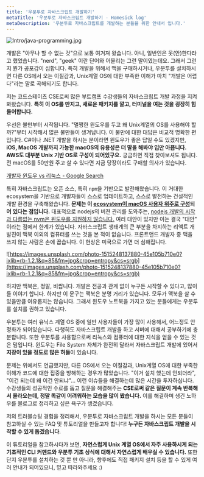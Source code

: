 ```yaml
---
title: '우분투로 자바스크립트 개발하기'
metaTitle: '우분투로 자바스크립트 개발하기 - Homesick log'
metaDescription: '우분투로 자바스크립트를 개발하는 분들을 위한 안내서 입니다.'
---
```


![Intro/java-programming.jpg](https://hongshik-blog-bucket.s3.ap-northeast-2.amazonaws.com/photos/ubuntu-starter/intro-1.jpg)

개발은 "아무나 할 수 없는 것"으로 보통 여겨져 왔습니다. 아니, 일반인은 못(안)한다라고 했었습니다. "nerd", "geek" 이란 단어와 어울리는 그런 말이였는데요. 그래서 그런지 뭔가 공포감이 심합니다. 특히 개발을 위해서 맥을 구매하시거나, 우분투를 설치하시면 다른 OS에서 오는 이질감과, Unix계열 OS에 대한 부족한 이해가 마치 "개발은 어렵다"라는 말로 곡해되기도 합니다.

저는 코드스테이츠 CSE로써 많은 부트캠프 수강생들의 자바스크립트 개발 과정을 지켜봐왔습니다. **특히 이 OS를 만지고, 새로운 패키지를 깔고, 터미널을 여는 것을 굉장히 힘들어합니다.**

우선은 불만부터 시작됩니다. "멀쩡한 윈도우를 두고 왜 Unix계열의 OS를 사용해야 할까?"부터 시작해서 많은 불만들이 생겨납니다. 이 불만에 대한 대답은 비교적 명확한 편입니다. C#이나 .NET 개발을 하시는 분이라면 윈도우가 좋은 답일 수도 있겠지만, **iOS, MacOS 개발까지 가능한 macOS의 유용성은 더 말을 해봐야 입만 아픕니다. AWS도 대부분 Unix 기반 OS로 구성이 되어있구요.** 궁금하면 직접 찾아보셔도 됩니다. 전 macOS를 50만원 주고 살 수 있다면 지금 당장이라도 구매할 의사가 있습니다.

[개발자 윈도우 vs 리눅스 - Google Search](https://www.google.com/search?q=%EA%B0%9C%EB%B0%9C%EC%9E%90+%EC%9C%88%EB%8F%84%EC%9A%B0+vs+%EB%A6%AC%EB%88%85%EC%8A%A4)

특히 자바스크립트는 오픈 소스, 특히 `npm`을 기반으로 발전해왔습니다. 이 거대한 ecosystem을 기반으로 개발자들이 스스로 업데이트하고, 스스로 발전하는 건설적인 개발 환경을 구축해왔습니다. **문제는 이 [ecosystem이 macOS 사용자 위주로 구성](https://www.reddit.com/r/javascript/comments/5cdhdt/why_do_frontend_developers_prefer_macs/)되어 있다는 점입니다.** 대표적으로 nodejs의 버젼 관리를 도와주는, [nodejs 개발의 시작과 다름없는 nvm은 윈도우를 지원하지 않습니다.](https://github.com/nvm-sh/nvm) 여러 대안이 있지만 이는 결국 "대안" 이라는 점에서 한계가 있습니다. 자바스크립트 생태계의 큰 부분을 차지하는 리액트 개발진이 맥북 이외의 컴퓨터를 쓰는 것을 본 적이 없습니다. 프론트앤드 개발자 중 맥을 쓰지 않는 사람은 손에 꼽습니다. 이 현상은 미국으로 가면 더 심해집니다.

![https://images.unsplash.com/photo-1515248137880-45e105b710e0?ixlib=rb-1.2.1&q=85&fm=jpg&crop=entropy&cs=srgb](https://images.unsplash.com/photo-1515248137880-45e105b710e0?ixlib=rb-1.2.1&q=85&fm=jpg&crop=entropy&cs=srgb)

하지만 맥북은, 정말, 비쌉니다. 개발은 전공과 관계 없이 누구든 시작할 수 있다고, 많이들 이야기 합니다. 하지만 이 문구는 맥북은 분명 거리가 있습니다. 모두가 맥북을 살 수 있을만큼 여유롭지는 않습니다. 그래서 윈도우 노트북을 가지고 있는 분들에게는 우분투를 설치를 권하고 있습니다.

우분투는 여러 유닉스 계열 OS 중에 일반 사용자들이 가장 많이 사용해서, 어느정도 안정화가 되어있습니다. 다행히도 자바스크립트 개발을 하고 서버에 대해서 공부하기에 충분합니다. 또한 우분투를 사용함으로써 리눅스와 컴퓨터에 대한 지식을 얻을 수 있는 것은 덤입니다. 윈도우는 File System 자체가 완전히 달라서 자바스크립트 개발에 있어서 **지장이 있을 정도로 많은 허들**이 있습니다.

문제는 위에서도 언급했지만, 다른 OS에서 오는 이질감과, Unix계열 OS에 대한 부족한 이해가 코드에 대한 집중을 방해하는 경우가 많았습니다. "이거 설치 했는데 안되더라", "이건 되는데 왜 이건 안되냐"... 이런 이슈들을 해결하는데 많은 시간을 투자하십니다. 수강생들의 성공적인 수료를 돕고 질문을 해결해주는 **CSE로써 같은 질문이 계속 반복해서 올라오는데, 정말 똑같이 어려워하는 모습을 많이 봤습니다.** 이를 해결하며 생긴 노하우를 블로그로 정리하고 싶은 욕구가 생겼습니다.

저의 트러블슈팅 경험을 정리해서, 우분투로 자바스크립트 개발을 하시는 모든 분들이 참고하실 수 있는 FAQ 및 튜토리얼을 만들고자 합니다! **누구든 자바스크립트 개발을 시작할 수 있게 돕겠습니다**.

이 튜토리얼을 참고하시다가 보면, **자연스럽게 Unix 계열 OS에서 자주 사용하시게 되는 기초적인 CLI 커멘드와 우분투 기초 상식에 대해서 자연스럽게 배우실 수 있습니다.** 또한 단지 우분투를 설치하는 것 뿐 만 아니라, 향후에도 직접 패키지 설치 등을 할 수 있게 여러 안내가 되어있으니, 믿고 따라와주세요 :)
